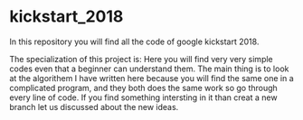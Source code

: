 # kickstart_2018
In this repository you will find all the code of google kickstart 2018.

The specialization of this project is:
  Here you will find very very simple codes even that a beginner can understand them.
  The main thing is to look at the algorithem I have written here because you will find the same one in a complicated program, and they both does the same work so go through every line of code.
  If you find something intersting in it than creat a new branch let us discussed  about the new ideas.
